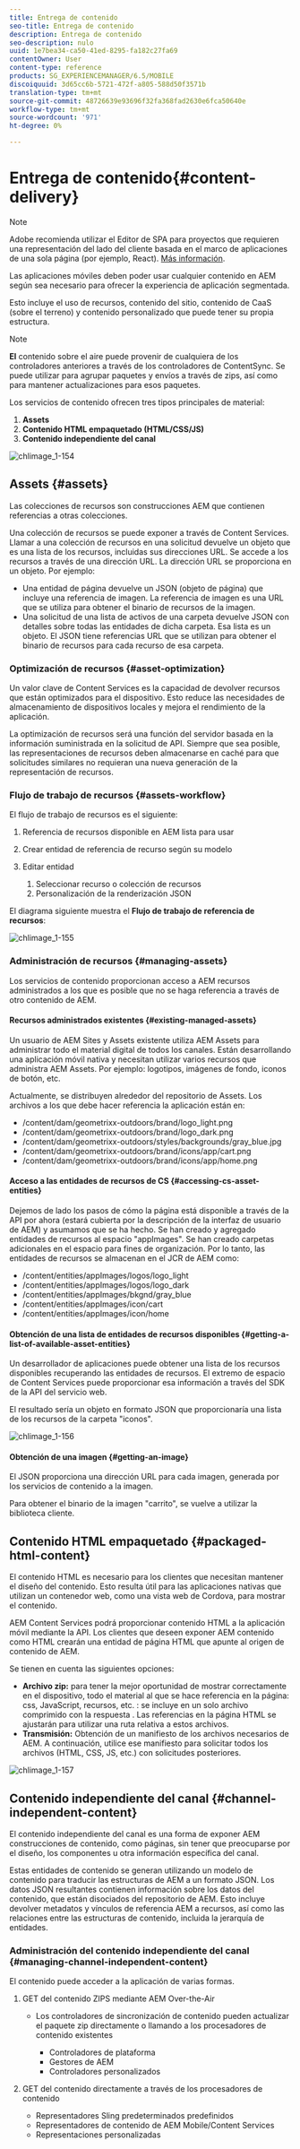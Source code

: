 ```yaml
---
title: Entrega de contenido
seo-title: Entrega de contenido
description: Entrega de contenido
seo-description: nulo
uuid: 1e7bea34-ca50-41ed-8295-fa182c27fa69
contentOwner: User
content-type: reference
products: SG_EXPERIENCEMANAGER/6.5/MOBILE
discoiquuid: 3d65cc6b-5721-472f-a805-588d50f3571b
translation-type: tm+mt
source-git-commit: 48726639e93696f32fa368fad2630e6fca50640e
workflow-type: tm+mt
source-wordcount: '971'
ht-degree: 0%

---
```



# Entrega de contenido{#content-delivery}

>[!NOTE]
>
>Adobe recomienda utilizar el Editor de SPA para proyectos que requieren una representación del lado del cliente basada en el marco de aplicaciones de una sola página (por ejemplo, React). [Más información](/help/sites-developing/spa-overview.md).

Las aplicaciones móviles deben poder usar cualquier contenido en AEM según sea necesario para ofrecer la experiencia de aplicación segmentada.

Esto incluye el uso de recursos, contenido del sitio, contenido de CaaS (sobre el terreno) y contenido personalizado que puede tener su propia estructura.

>[!NOTE]
>
>**El** contenido sobre el aire puede provenir de cualquiera de los controladores anteriores a través de los controladores de ContentSync. Se puede utilizar para agrupar paquetes y envíos a través de zips, así como para mantener actualizaciones para esos paquetes.

Los servicios de contenido ofrecen tres tipos principales de material:

1. **Assets**
1. **Contenido HTML empaquetado (HTML/CSS/JS)**
1. **Contenido independiente del canal**

![chlimage_1-154](assets/chlimage_1-154.png)

## Assets {#assets}

Las colecciones de recursos son construcciones AEM que contienen referencias a otras colecciones.

Una colección de recursos se puede exponer a través de Content Services. Llamar a una colección de recursos en una solicitud devuelve un objeto que es una lista de los recursos, incluidas sus direcciones URL. Se accede a los recursos a través de una dirección URL. La dirección URL se proporciona en un objeto. Por ejemplo:

* Una entidad de página devuelve un JSON (objeto de página) que incluye una referencia de imagen. La referencia de imagen es una URL que se utiliza para obtener el binario de recursos de la imagen.
* Una solicitud de una lista de activos de una carpeta devuelve JSON con detalles sobre todas las entidades de dicha carpeta. Esa lista es un objeto. El JSON tiene referencias URL que se utilizan para obtener el binario de recursos para cada recurso de esa carpeta.

### Optimización de recursos {#asset-optimization}

Un valor clave de Content Services es la capacidad de devolver recursos que están optimizados para el dispositivo. Esto reduce las necesidades de almacenamiento de dispositivos locales y mejora el rendimiento de la aplicación.

La optimización de recursos será una función del servidor basada en la información suministrada en la solicitud de API. Siempre que sea posible, las representaciones de recursos deben almacenarse en caché para que solicitudes similares no requieran una nueva generación de la representación de recursos.

### Flujo de trabajo de recursos {#assets-workflow}

El flujo de trabajo de recursos es el siguiente:

1. Referencia de recursos disponible en AEM lista para usar
1. Crear entidad de referencia de recurso según su modelo
1. Editar entidad

   1. Seleccionar recurso o colección de recursos
   1. Personalización de la renderización JSON

El diagrama siguiente muestra el **Flujo de trabajo de referencia de recursos**:

![chlimage_1-155](assets/chlimage_1-155.png)

### Administración de recursos {#managing-assets}

Los servicios de contenido proporcionan acceso a AEM recursos administrados a los que es posible que no se haga referencia a través de otro contenido de AEM.

#### Recursos administrados existentes {#existing-managed-assets}

Un usuario de AEM Sites y Assets existente utiliza AEM Assets para administrar todo el material digital de todos los canales. Están desarrollando una aplicación móvil nativa y necesitan utilizar varios recursos que administra AEM Assets. Por ejemplo: logotipos, imágenes de fondo, iconos de botón, etc.

Actualmente, se distribuyen alrededor del repositorio de Assets. Los archivos a los que debe hacer referencia la aplicación están en:

* /content/dam/geometrixx-outdoors/brand/logo_light.png
* /content/dam/geometrixx-outdoors/brand/logo_dark.png
* /content/dam/geometrixx-outdoors/styles/backgrounds/gray_blue.jpg
* /content/dam/geometrixx-outdoors/brand/icons/app/cart.png
* /content/dam/geometrixx-outdoors/brand/icons/app/home.png

#### Acceso a las entidades de recursos de CS {#accessing-cs-asset-entities}

Dejemos de lado los pasos de cómo la página está disponible a través de la API por ahora (estará cubierta por la descripción de la interfaz de usuario de AEM) y asumamos que se ha hecho. Se han creado y agregado entidades de recursos al espacio &quot;appImages&quot;. Se han creado carpetas adicionales en el espacio para fines de organización. Por lo tanto, las entidades de recursos se almacenan en el JCR de AEM como:

* /content/entities/appImages/logos/logo_light
* /content/entities/appImages/logos/logo_dark
* /content/entities/appImages/bkgnd/gray_blue
* /content/entities/appImages/icon/cart
* /content/entities/appImages/icon/home

#### Obtención de una lista de entidades de recursos disponibles {#getting-a-list-of-available-asset-entities}

Un desarrollador de aplicaciones puede obtener una lista de los recursos disponibles recuperando las entidades de recursos. El extremo de espacio de Content Services puede proporcionar esa información a través del SDK de la API del servicio web.

El resultado sería un objeto en formato JSON que proporcionaría una lista de los recursos de la carpeta &quot;iconos&quot;.

![chlimage_1-156](assets/chlimage_1-156.png)

#### Obtención de una imagen {#getting-an-image}

El JSON proporciona una dirección URL para cada imagen, generada por los servicios de contenido a la imagen.

Para obtener el binario de la imagen &quot;carrito&quot;, se vuelve a utilizar la biblioteca cliente.

## Contenido HTML empaquetado {#packaged-html-content}

El contenido HTML es necesario para los clientes que necesitan mantener el diseño del contenido. Esto resulta útil para las aplicaciones nativas que utilizan un contenedor web, como una vista web de Cordova, para mostrar el contenido.

AEM Content Services podrá proporcionar contenido HTML a la aplicación móvil mediante la API. Los clientes que deseen exponer AEM contenido como HTML crearán una entidad de página HTML que apunte al origen de contenido de AEM.

Se tienen en cuenta las siguientes opciones:

* **Archivo zip:** para tener la mejor oportunidad de mostrar correctamente en el dispositivo, todo el material al que se hace referencia en la página: css, JavaScript, recursos, etc. : se incluye en un solo archivo comprimido con la respuesta . Las referencias en la página HTML se ajustarán para utilizar una ruta relativa a estos archivos.
* **Transmisión:** Obtención de un manifiesto de los archivos necesarios de AEM. A continuación, utilice ese manifiesto para solicitar todos los archivos (HTML, CSS, JS, etc.) con solicitudes posteriores.

![chlimage_1-157](assets/chlimage_1-157.png)

## Contenido independiente del canal {#channel-independent-content}

El contenido independiente del canal es una forma de exponer AEM construcciones de contenido, como páginas, sin tener que preocuparse por el diseño, los componentes u otra información específica del canal.

Estas entidades de contenido se generan utilizando un modelo de contenido para traducir las estructuras de AEM a un formato JSON. Los datos JSON resultantes contienen información sobre los datos del contenido, que están disociados del repositorio de AEM. Esto incluye devolver metadatos y vínculos de referencia AEM a recursos, así como las relaciones entre las estructuras de contenido, incluida la jerarquía de entidades.

### Administración del contenido independiente del canal {#managing-channel-independent-content}

El contenido puede acceder a la aplicación de varias formas.

1. GET del contenido ZIPS mediante AEM Over-the-Air

   * Los controladores de sincronización de contenido pueden actualizar el paquete zip directamente o llamando a los procesadores de contenido existentes

      * Controladores de plataforma
      * Gestores de AEM
      * Controladores personalizados

1. GET del contenido directamente a través de los procesadores de contenido

   * Representadores Sling predeterminados predefinidos
   * Representadores de contenido de AEM Mobile/Content Services
   * Representaciones personalizadas

